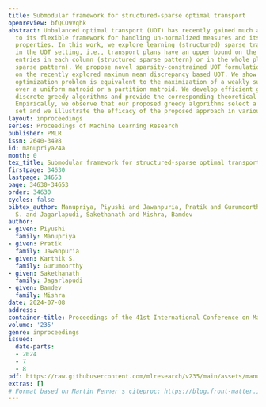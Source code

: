 ```yaml
---
title: Submodular framework for structured-sparse optimal transport
openreview: bfQCO9Vqhk
abstract: Unbalanced optimal transport (UOT) has recently gained much attention due
  to its flexible framework for handling un-normalized measures and its robustness
  properties. In this work, we explore learning (structured) sparse transport plans
  in the UOT setting, i.e., transport plans have an upper bound on the number of non-sparse
  entries in each column (structured sparse pattern) or in the whole plan (general
  sparse pattern). We propose novel sparsity-constrained UOT formulations building
  on the recently explored maximum mean discrepancy based UOT. We show that the proposed
  optimization problem is equivalent to the maximization of a weakly submodular function
  over a uniform matroid or a partition matroid. We develop efficient gradient-based
  discrete greedy algorithms and provide the corresponding theoretical guarantees.
  Empirically, we observe that our proposed greedy algorithms select a diverse support
  set and we illustrate the efficacy of the proposed approach in various applications.
layout: inproceedings
series: Proceedings of Machine Learning Research
publisher: PMLR
issn: 2640-3498
id: manupriya24a
month: 0
tex_title: Submodular framework for structured-sparse optimal transport
firstpage: 34630
lastpage: 34653
page: 34630-34653
order: 34630
cycles: false
bibtex_author: Manupriya, Piyushi and Jawanpuria, Pratik and Gurumoorthy, Karthik
  S. and Jagarlapudi, Sakethanath and Mishra, Bamdev
author:
- given: Piyushi
  family: Manupriya
- given: Pratik
  family: Jawanpuria
- given: Karthik S.
  family: Gurumoorthy
- given: Sakethanath
  family: Jagarlapudi
- given: Bamdev
  family: Mishra
date: 2024-07-08
address:
container-title: Proceedings of the 41st International Conference on Machine Learning
volume: '235'
genre: inproceedings
issued:
  date-parts:
  - 2024
  - 7
  - 8
pdf: https://raw.githubusercontent.com/mlresearch/v235/main/assets/manupriya24a/manupriya24a.pdf
extras: []
# Format based on Martin Fenner's citeproc: https://blog.front-matter.io/posts/citeproc-yaml-for-bibliographies/
---
```

